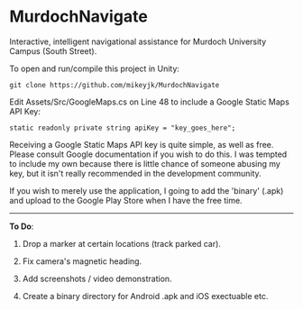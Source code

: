 MurdochNavigate
===============

Interactive, intelligent navigational assistance for Murdoch University Campus (South Street).



To open and run/compile this project in Unity:

    git clone https://github.com/mikeyjk/MurdochNavigate

Edit Assets/Src/GoogleMaps.cs on Line 48 to include a Google Static Maps API Key:

    static readonly private string apiKey = "key_goes_here";

Receiving a Google Static Maps API key is quite simple, as well as free. Please consult Google documentation if you wish to do this. I was tempted to include my own because there is little chance of someone abusing my key, but it isn't really recommended in the development community.

If you wish to merely use the application, I going to add the 'binary' (.apk) and upload to the Google Play Store when I have the free time.

-------------------

**To Do**:

1) Drop a marker at certain locations (track parked car).

2) Fix camera's magnetic heading.

3) Add screenshots / video demonstration.

4) Create a binary directory for Android .apk and iOS exectuable etc.
